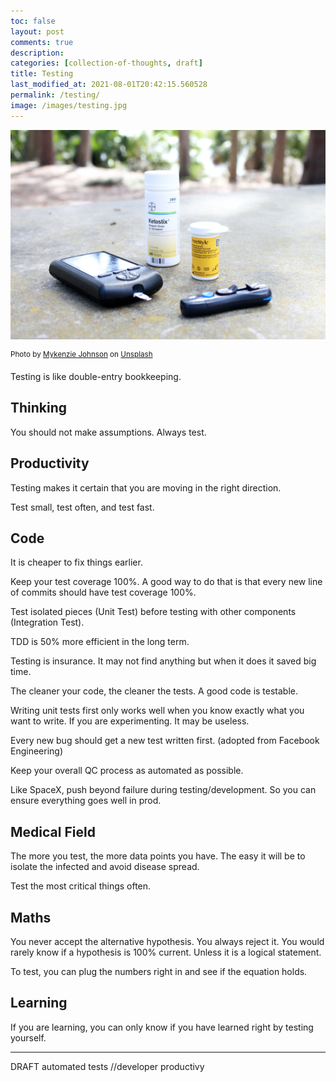 ```yaml
---
toc: false
layout: post
comments: true
description:
categories: [collection-of-thoughts, draft]
title: Testing
last_modified_at: 2021-08-01T20:42:15.560528
permalink: /testing/
image: /images/testing.jpg
---
```

![](/images/testing.jpg)

<sup style="user-select: auto;">Photo by <a href="https://unsplash.com/@mykjohnson?utm_source=unsplash&amp;utm_medium=referral&amp;utm_content=creditCopyText" style="user-select: auto;">Mykenzie Johnson</a> on <a href="https://unsplash.com/s/photos/testing?utm_source=unsplash&amp;utm_medium=referral&amp;utm_content=creditCopyText" style="user-select: auto;">Unsplash</a></sup>

Testing is like double-entry bookkeeping.

## Thinking
You should not make assumptions. Always test. 

## Productivity 
Testing makes it certain that you are moving in the right direction.

Test small, test often, and test fast. 

## Code

It is cheaper to fix things earlier.

Keep your test coverage 100%. A good way to do that is that every new line of commits should have test coverage 100%.

Test isolated pieces (Unit Test) before testing with other components (Integration Test).

TDD is 50% more efficient in the long term.

Testing is insurance. It may not find anything but when it does it saved big time.

The cleaner your code, the cleaner the tests. A good code is testable.

Writing unit tests first only works well when you know exactly what you want to write. If you are experimenting. It may be useless.

Every new bug should get a new test written first. (adopted from Facebook Engineering)  

Keep your overall QC process as automated as possible.

Like SpaceX, push beyond failure during testing/development. So you can ensure everything goes well in prod.

## Medical Field
The more you test, the more data points you have. The easy it will be to isolate the infected and avoid disease spread.

Test the most critical things often.

## Maths

You never accept the alternative hypothesis. You always reject it. You would rarely know if a hypothesis is 100% current. Unless it is a logical statement.

To test, you can plug the numbers right in and see if the equation holds.

## Learning

If you are learning, you can only know if you have learned right by testing yourself.


---

DRAFT
automated tests //developer productivy
